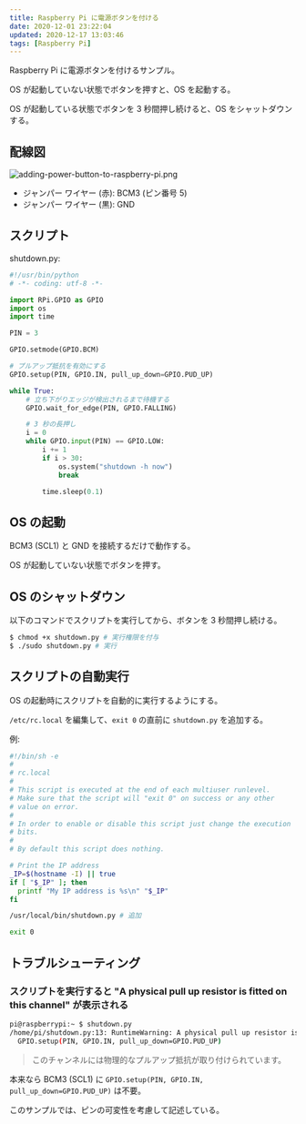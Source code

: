 ```yaml
---
title: Raspberry Pi に電源ボタンを付ける
date: 2020-12-01 23:22:04
updated: 2020-12-17 13:03:46
tags: [Raspberry Pi]
---
```


Raspberry Pi に電源ボタンを付けるサンプル。

OS が起動していない状態でボタンを押すと、OS を起動する。

OS が起動している状態でボタンを 3 秒間押し続けると、OS をシャットダウンする。
<!-- more -->
## 配線図

![adding-power-button-to-raspberry-pi.png](adding-power-button-to-raspberry-pi/adding-power-button-to-raspberry-pi.png)

* ジャンパー ワイヤー (赤): BCM3 (ピン番号 5)
* ジャンパー ワイヤー (黒): GND

## スクリプト

shutdown.py:

```python
#!/usr/bin/python
# -*- coding: utf-8 -*-

import RPi.GPIO as GPIO
import os
import time

PIN = 3

GPIO.setmode(GPIO.BCM)

# プルアップ抵抗を有効にする
GPIO.setup(PIN, GPIO.IN, pull_up_down=GPIO.PUD_UP)

while True:
    # 立ち下がりエッジが検出されるまで待機する
    GPIO.wait_for_edge(PIN, GPIO.FALLING)

    # 3 秒の長押し
    i = 0
    while GPIO.input(PIN) == GPIO.LOW:
        i += 1
        if i > 30:
            os.system("shutdown -h now")
            break

        time.sleep(0.1)
```

## OS の起動

BCM3 (SCL1) と GND を接続するだけで動作する。

OS が起動していない状態でボタンを押す。

## OS のシャットダウン

以下のコマンドでスクリプトを実行してから、ボタンを 3 秒間押し続ける。

```bash
$ chmod +x shutdown.py # 実行権限を付与
$ ./sudo shutdown.py # 実行
```

## スクリプトの自動実行

OS の起動時にスクリプトを自動的に実行するようにする。

`/etc/rc.local` を編集して、`exit 0` の直前に `shutdown.py` を追加する。

例:

```bash
#!/bin/sh -e
#
# rc.local
#
# This script is executed at the end of each multiuser runlevel.
# Make sure that the script will "exit 0" on success or any other
# value on error.
#
# In order to enable or disable this script just change the execution
# bits.
#
# By default this script does nothing.

# Print the IP address
_IP=$(hostname -I) || true
if [ "$_IP" ]; then
  printf "My IP address is %s\n" "$_IP"
fi

/usr/local/bin/shutdown.py # 追加

exit 0

```

## トラブルシューティング

### スクリプトを実行すると "A physical pull up resistor is fitted on this channel" が表示される

```bash
pi@raspberrypi:~ $ shutdown.py
/home/pi/shutdown.py:13: RuntimeWarning: A physical pull up resistor is fitted on this channel!
  GPIO.setup(PIN, GPIO.IN, pull_up_down=GPIO.PUD_UP)
```

> このチャンネルには物理的なプルアップ抵抗が取り付けられています。

本来なら BCM3 (SCL1) に `GPIO.setup(PIN, GPIO.IN, pull_up_down=GPIO.PUD_UP)` は不要。

このサンプルでは、ピンの可変性を考慮して記述している。